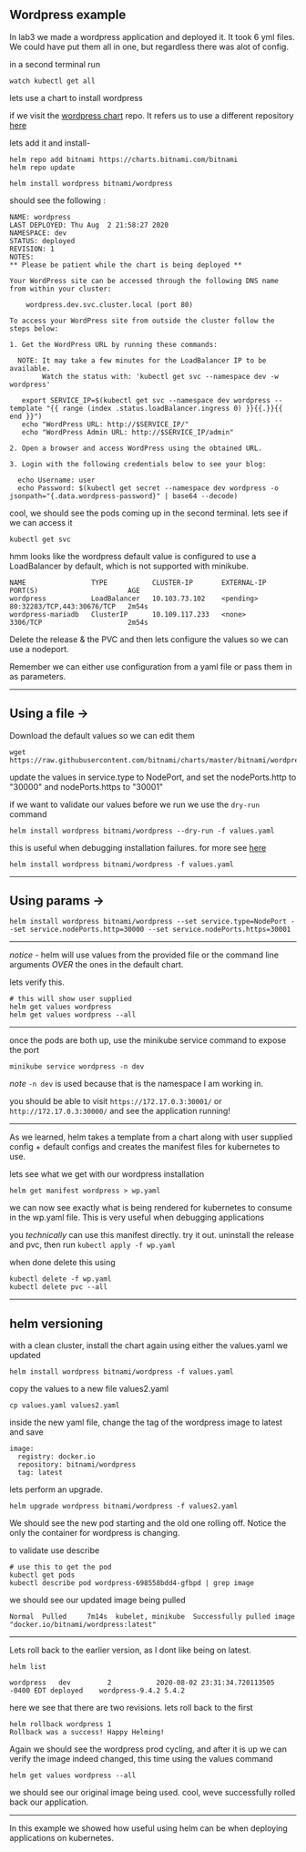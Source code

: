 ## Wordpress example

In lab3 we made a wordpress application and deployed it. It took 6 yml files. We could have put them all in one, but regardless there was alot of config.

in a second terminal run
```
watch kubectl get all
```

lets use a chart to install wordpress

if we visit the [wordpress chart](https://github.com/helm/charts/tree/master/stable/wordpress) repo. It refers us to use a different repository [here](https://github.com/bitnami/charts/tree/master/bitnami/wordpress)

lets add it and install-
```
helm repo add bitnami https://charts.bitnami.com/bitnami
helm repo update

```

```
helm install wordpress bitnami/wordpress
```

should see the following :

```
NAME: wordpress
LAST DEPLOYED: Thu Aug  2 21:58:27 2020
NAMESPACE: dev
STATUS: deployed
REVISION: 1
NOTES:
** Please be patient while the chart is being deployed **

Your WordPress site can be accessed through the following DNS name from within your cluster:

    wordpress.dev.svc.cluster.local (port 80)

To access your WordPress site from outside the cluster follow the steps below:

1. Get the WordPress URL by running these commands:

  NOTE: It may take a few minutes for the LoadBalancer IP to be available.
        Watch the status with: 'kubectl get svc --namespace dev -w wordpress'

   export SERVICE_IP=$(kubectl get svc --namespace dev wordpress --template "{{ range (index .status.loadBalancer.ingress 0) }}{{.}}{{ end }}")
   echo "WordPress URL: http://$SERVICE_IP/"
   echo "WordPress Admin URL: http://$SERVICE_IP/admin"

2. Open a browser and access WordPress using the obtained URL.

3. Login with the following credentials below to see your blog:

  echo Username: user
  echo Password: $(kubectl get secret --namespace dev wordpress -o jsonpath="{.data.wordpress-password}" | base64 --decode)

```


cool, we should see the pods coming up in the second terminal. lets see if we can access it

```
kubectl get svc
```
hmm looks like the wordpress default value is configured to use a LoadBalancer by default, which is not supported with minikube.
```
NAME                TYPE           CLUSTER-IP       EXTERNAL-IP   PORT(S)                      AGE
wordpress           LoadBalancer   10.103.73.102    <pending>     80:32283/TCP,443:30676/TCP   2m54s
wordpress-mariadb   ClusterIP      10.109.117.233   <none>        3306/TCP                     2m54s
```

Delete the release & the PVC and then lets configure the values so we can use a nodeport.

Remember we can either use configuration from a yaml file or pass them in as parameters.

---
## Using a file ->

Download the default values so we can edit them
```
wget https://raw.githubusercontent.com/bitnami/charts/master/bitnami/wordpress/values.yaml
```

update the values in service.type to NodePort, and set the nodePorts.http to "30000" and nodePorts.https to "30001"

if we want to validate our values before we run we use the `dry-run` command

```
helm install wordpress bitnami/wordpress --dry-run -f values.yaml
```

this is useful when debugging installation failures. for more see [here](https://helm.sh/docs/chart_template_guide/debugging/)

```
helm install wordpress bitnami/wordpress -f values.yaml
```
---
## Using params -> 

```
helm install wordpress bitnami/wordpress --set service.type=NodePort --set service.nodePorts.http=30000 --set service.nodePorts.https=30001
```

---

*notice* - 
helm will use values from the provided file or the command line arguments *OVER*  the ones in the default chart.

lets verify this.
```
# this will show user supplied
helm get values wordpress
helm get values wordpress --all
```

---
once the pods are both up, use the minikube service command to expose the port
```
minikube service wordpress -n dev
```
*note* `-n dev` is used because that is the namespace I am working in.

you should be able to visit `https://172.17.0.3:30001/` or `http://172.17.0.3:30000/` and see the application running!

---

As we learned, helm takes a template from a chart along with user supplied config + default configs and creates the manifest files for kubernetes to use.

lets see what we get with our wordpress installation
```
helm get manifest wordpress > wp.yaml
```

we can now see exactly what is being rendered for kubernetes to consume in the wp.yaml file. This is very useful when debugging applications

you *technically* can use this manifest directly. try it out. uninstall the release and pvc, then run `kubectl apply -f wp.yaml`

when done delete this using
```
kubectl delete -f wp.yaml
kubectl delete pvc --all
```
---

## helm versioning

with a clean cluster, install the chart again using either the values.yaml we updated

```
helm install wordpress bitnami/wordpress -f values.yaml
```
copy the values to a new file values2.yaml
```
cp values.yaml values2.yaml
```

inside the new yaml file, change the tag of the wordpress image to latest and save
```
image:
  registry: docker.io
  repository: bitnami/wordpress
  tag: latest
```

lets perform an upgrade. 
```
helm upgrade wordpress bitnami/wordpress -f values2.yaml
```
We should see the new pod starting and the old one rolling off. Notice the only the container for wordpress is changing.

to validate use describe
```
# use this to get the pod
kubectl get pods
kubectl describe pod wordpress-698558bdd4-gfbpd | grep image
```
we should see our updated image being pulled
```
Normal  Pulled     7m14s  kubelet, minikube  Successfully pulled image "docker.io/bitnami/wordpress:latest"
```


---

Lets roll back to the earlier version, as I dont like being on latest.

```
helm list

wordpress	dev      	2       	2020-08-02 23:31:34.720113505 -0400 EDT	deployed	wordpress-9.4.2	5.4.2      
```

here we see that there are two revisions. lets roll back to the first

```
helm rollback wordpress 1
Rollback was a success! Happy Helming!
```

Again we should see the wordpress prod cycling, and after it is up we can verify the image indeed changed, this time using the values command

```
helm get values wordpress --all
```

we should see our original image being used. cool, weve successfully rolled back our application.

---


In this example we showed how useful using helm can be when deploying applications on kubernetes.